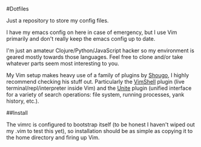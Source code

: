 #Dotfiles

Just a repository to store my config files.

I have my emacs config on here in case of emergency, but I use Vim primarily and
don't really keep the emacs config up to date.

I'm just an amateur Clojure/Python/JavaScript hacker so my environment is geared
mostly towards those languages.  Feel free to clone and/or take whatever parts
seem most interesting to you.

My Vim setup makes heavy use of a family of plugins by
[Shougo](http://github.com/Shougo), I highly recommend checking his stuff out.
Particularly the [VimShell](http://github.com/Shougo/vimshell.vim) plugin (live
terminal/repl/interpreter inside Vim) and the
[Unite](http://github.com/Shougo/unite.vim) plugin (unified interface for a
variety of search operations: file system, running processes, yank history,
etc.).

##Install

The vimrc is configured to bootstrap itself (to be honest I haven't wiped out my
.vim to test this yet), so installation should be as simple as copying it to the
home directory and firing up Vim.
